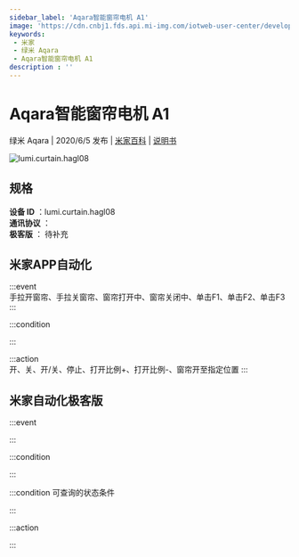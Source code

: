 ```yaml
---
sidebar_label: 'Aqara智能窗帘电机 A1'
image: 'https://cdn.cnbj1.fds.api.mi-img.com/iotweb-user-center/developer_1678870952610D7TnHyPD.png?GalaxyAccessKeyId=AKVGLQWBOVIRQ3XLEW&Expires=9223372036854775807&Signature=NUUBA6MEVyEq7V0ty1/B3gzTXEE='
keywords: 
 - 米家
 - 绿米 Aqara
 - Aqara智能窗帘电机 A1
description : ''
---
```

# Aqara智能窗帘电机 A1

绿米 Aqara | 2020/6/5 发布 | [米家百科](https://home.mi.com/webapp/content/baike/product/index.html?model=lumi.curtain.hagl08) | [说明书](https://home.mi.com/views/introduction.html?model=lumi.curtain.hagl08&region=cn)

![lumi.curtain.hagl08](https://cdn.cnbj1.fds.api.mi-img.com/iotweb-user-center/developer_1678870952610D7TnHyPD.png?GalaxyAccessKeyId=AKVGLQWBOVIRQ3XLEW&Expires=9223372036854775807&Signature=NUUBA6MEVyEq7V0ty1/B3gzTXEE=)

## 规格  
> 
**设备 ID** ：lumi.curtain.hagl08  
**通讯协议** ：  
**极客版**  ： 待补充 


## 米家APP自动化  

:::event  
手拉开窗帘、手拉关窗帘、窗帘打开中、窗帘关闭中、单击F1、单击F2、单击F3
:::

:::condition  

:::

:::action   
开、关、开/关、停止、打开比例+、打开比例-、窗帘开至指定位置
:::

## 米家自动化极客版  

:::event  

:::

:::condition  

:::

:::condition 可查询的状态条件  

:::

:::action  

:::

        
